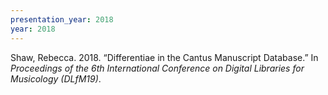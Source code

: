 ```yaml
---
presentation_year: 2018
year: 2018
---
```


Shaw, Rebecca. 2018. “Differentiae in the Cantus Manuscript Database.” In <i>Proceedings of the 6th International Conference on Digital Libraries for Musicology (DLfM19)</i>.